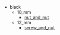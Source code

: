 * black
  * 10_mm
    * [nut_and_nut](black/10_mm/nut_and_nut)
  * 12_mm
    * [screw_and_nut](black/10_mm/nut_and_nut/12_mm/screw_and_nut)
